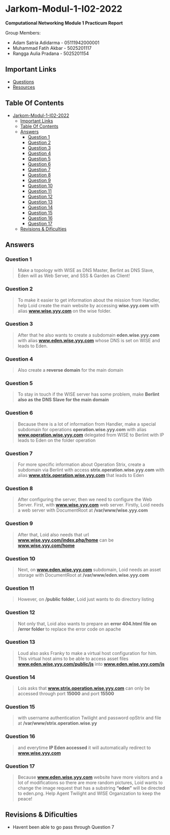 # Jarkom-Modul-1-I02-2022

**Computational Networking Module 1 Practicum Report**

Group Members:

+ Adam Satria Adidarma - 05111942000001
+ Muhammad Fatih Akbar - 5025201117
+ Rangga Aulia Pradana - 5025201154


## Important Links

+ [Questions](https://docs.google.com/document/d/1HfRq4orCSuN1eqGrZGfz_rii9Ag-4p3TInDWUFn0WZo/edit?usp=sharing)
+ [Resources](https://drive.google.com/drive/folders/1SqvSSgirm7O7doKzTVh4YHGWkeRAzsfs?usp=sharing)

## Table Of Contents
- [Jarkom-Modul-1-I02-2022](#jarkom-modul-1-i02-2022)
  - [Important Links](#important-links)
  - [Table Of Contents](#table-of-contents)
  - [Answers](#answers)
    - [Question 1](#question-1)
    - [Question 2](#question-2)
    - [Question 3](#question-3)
    - [Question 4](#question-4)
    - [Question 5](#question-5)
    - [Question 6](#question-6)
    - [Question 7](#question-7)
    - [Question 8](#question-8)
    - [Question 9](#question-9)
    - [Question 10](#question-10)
    - [Question 11](#question-11)
    - [Question 12](#question-12)
    - [Question 13](#question-13)
    - [Question 14](#question-14)
    - [Question 15](#question-15)
    - [Question 16](#question-16)
    - [Question 17](#question-17)
  - [Revisions & Dificulties](#revisions--dificulties)

## Answers

### Question 1

> Make a topology with WISE as DNS Master, Berlint as DNS Slave, Eden will as Web Server, and SSS & Garden as Client!

### Question 2

> To make it easier to get information about the mission from Handler, help Loid create the main website by accessing **wise.yyy.com** with alias **www.wise.yyy.com** on the wise folder.

### Question 3

> After that he also wants to create a subdomain **eden.wise.yyy.com** with alias **www.eden.wise.yyy.com** whose DNS is set on WISE and leads to Eden.

### Question 4

> Also create a **reverse domain** for the main domain

### Question 5

> To stay in touch if the WISE server has some problem, make **Berlint also as the DNS Slave for the main domain**

### Question 6

> Because there is a lot of information from Handler, make a special subdomain for operations **operation.wise.yyy.com** with alias **www.operation.wise.yyy.com** delegated from WISE to Berlint with IP leads to Eden on the folder operation

### Question 7

> For more specific information about Operation Strix, create a subdomain via Berlint with access **strix.operation.wise.yyy.com** with alias **www.strix.operation.wise.yyy.com** that leads to Eden

### Question 8

>  After configuring the server, then we need to configure the Web Server. First, with **www.wise.yyy.com** web server. Firstly, Loid needs a web server with DocumentRoot at **/var/www/wise.yyy.com**

### Question 9

>  After that, Loid also needs that url **www.wise.yyy.com/index.php/home** can be **www.wise.yyy.com/home**

### Question 10

> Next, on **www.eden.wise.yyy.com** subdomain, Loid needs an asset storage with DocumentRoot at **/var/www/eden.wise.yyy.com**

### Question 11

> However, on **/public folder**, Loid just wants to do directory listing

### Question 12

> Not only that, Loid also wants to prepare an **error 404.html file on /error folder** to replace the error code on apache 

### Question 13

> Loud also asks Franky to make a virtual host configuration for him. This virtual host aims to be able to access asset files **www.eden.wise.yyy.com/public/js** into **www.eden.wise.yyy.com/js**

### Question 14

> Lois asks that **www.strix.operation.wise.yyy.com** can only be accessed through port **15000** and port **15500**

### Question 15

> with username authentication Twilight and password opStrix and file at **/var/www/strix.operation.wise.yy**

### Question 16

> and everytime **IP Eden accessed** it will automatically redirect to **www.wise.yyy.com**

### Question 17

> Because **www.eden.wise.yyy.com** website have more visitors and a lot of modifications so there are more random pictures, Loid wants to change the image request that has a substring **“eden”** will be directed to eden.png. Help Agent Twilight and WISE Organization to keep the peace!

## Revisions & Dificulties

+ Havent been able to go pass through Question 7
